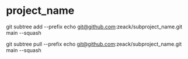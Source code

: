 # project_name

git subtree add --prefix echo git@github.com:zeack/subproject_name.git main --squash

git subtree pull --prefix echo git@github.com:zeack/subproject_name.git main --squash
